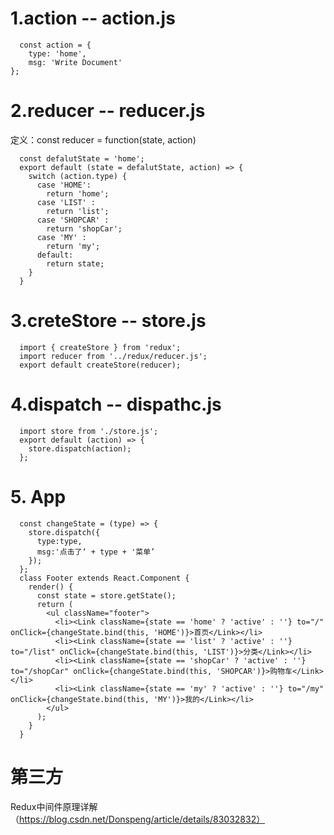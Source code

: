 # 1.action -- action.js
```
  const action = {
    type: 'home',
    msg: 'Write Document'
}; 
```
# 2.reducer -- reducer.js
定义：const reducer = function(state, action)
```
  const defalutState = 'home';
  export default (state = defalutState, action) => {
    switch (action.type) {
      case 'HOME':
        return 'home';
      case 'LIST' :
        return 'list';
      case 'SHOPCAR' :
        return 'shopCar';
      case 'MY' :
        return 'my';
      default:
        return state;
    }
  }
```
# 3.creteStore -- store.js
```
  import { createStore } from 'redux';
  import reducer from '../redux/reducer.js';
  export default createStore(reducer);
```
# 4.dispatch -- dispathc.js
```
  import store from './store.js';
  export default (action) => {
    store.dispatch(action);
  };
```

# 5. App
```
  const changeState = (type) => {
    store.dispatch({
      type:type,
      msg:'点击了‘ + type + '菜单’
    });
  };
  class Footer extends React.Component {   
    render() {
      const state = store.getState();
      return (
        <ul className="footer">
          <li><Link className={state == 'home' ? 'active' : ''} to="/" onClick={changeState.bind(this, 'HOME')}>首页</Link></li>
          <li><Link className={state == 'list' ? 'active' : ''} to="/list" onClick={changeState.bind(this, 'LIST')}>分类</Link></li>
          <li><Link className={state == 'shopCar' ? 'active' : ''} to="/shopCar" onClick={changeState.bind(this, 'SHOPCAR')}>购物车</Link></li>
          <li><Link className={state == 'my' ? 'active' : ''} to="/my" onClick={changeState.bind(this, 'MY')}>我的</Link></li>
        </ul>
      );
    }
  }
```


# 第三方
Redux中间件原理详解（https://blog.csdn.net/Donspeng/article/details/83032832）
